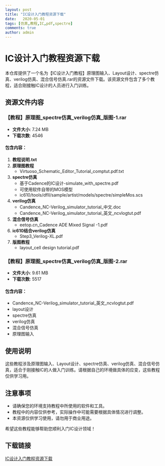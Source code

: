 ```yaml
---
layout: post
title: "IC设计入门教程资源下载"
date:   2020-05-01
tags: [仿真,教程,IC,pdf,spectre]
comments: true
author: admin
---
```

# IC设计入门教程资源下载

本仓库提供了一个名为【IC设计入门教程】原理图输入、Layout设计、spectre仿真、verilog仿真、混合信号仿真.rar的资源文件下载。该资源文件包含了多个教程，适合刚接触IC设计的人员进行入门训练。

## 资源文件内容

### 【教程】原理图_spectre仿真_verilog仿真_版图-1.rar
- **文件大小**: 7.24 MB
- **下载次数**: 4546

#### 包含内容：
1. **教程说明.txt**
2. **原理图教程**  
   - Virtuoso_Schematic_Editor_Tutorial_comptut.pdf.txt
3. **spectre仿真**  
   - 基于Cadence的IC设计-simulate_with_spectre.pdf  
   - 可使用软件自带的MOS模型  
   - ic610/tools/dfII/sample/artist/models/spectre/simpleMos.scs
4. **verilog仿真**  
   - Candence_NC-Verilog_simulator_tutorial_中文.doc  
   - Candence_NC-Verilog_simulator_tutorial_英文_ncvlogtut.pdf
5. **混合信号仿真**  
   - eetop.cn_Cadence ADE Mixed Signal -1.pdf
6. **ic610结合verilog仿真**  
   - Step3_Verilog-XL.pdf
7. **版图教程**  
   - layout_cell design tutorial.pdf

### 【教程】原理图_spectre仿真_verilog仿真_版图-2.rar
- **文件大小**: 9.61 MB
- **下载次数**: 5517

#### 包含内容：
- Candence_NC-Verilog_simulator_tutorial_英文_ncvlogtut.pdf
- layout设计
- spectre仿真
- verilog仿真
- 混合信号仿真
- 原理图输入

## 使用说明

这些教程涉及原理图输入、Layout设计、spectre仿真、verilog仿真、混合信号仿真，适合于刚接触IC的人做入门训练。请根据自己的环境做具体的应变，这些教程仅供学习用。

## 注意事项

- 请确保您的环境支持教程中所使用的软件和工具。
- 教程中的内容仅供参考，实际操作中可能需要根据具体情况进行调整。
- 本资源仅供学习使用，请勿用于商业用途。

希望这些教程能够帮助您顺利入门IC设计领域！

## 下载链接

[IC设计入门教程资源下载](https://pan.quark.cn/s/0dfb904e44d6)